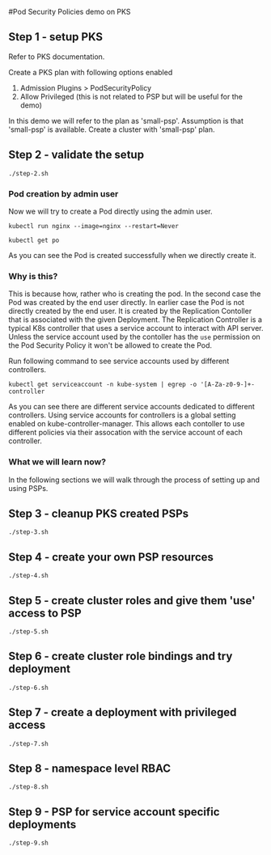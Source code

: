 #Pod Security Policies demo on PKS

## Step 1 - setup PKS
Refer to PKS documentation.

Create a PKS plan with following options enabled
1. Admission Plugins > PodSecurityPolicy
2. Allow Privileged (this is not related to PSP but will be useful for the demo)

In this demo we will refer to the plan as 'small-psp'.
Assumption is that 'small-psp' is available.
Create a cluster with 'small-psp' plan.

## Step 2 - validate the setup 
`./step-2.sh`

### Pod creation by admin user 

Now we will try to create a Pod directly using the admin user. 

`kubectl run nginx --image=nginx --restart=Never`

`kubectl get po`

As you can see the Pod is created successfully when we directly create it.

### Why is this?
This is because how, rather who is creating the pod. In the second case the Pod was created by the end user directly.
In earlier case the Pod is not directly created by the end user. It is created by the Replication Contoller that is associated with the given Deployment.
The Replication Controller is a typical K8s controller that uses a service account to interact with API server.
Unless the service account used by the contoller has the `use` permission on the Pod Security Policy it won't be allowed to create the Pod.

Run following command to see service accounts used by different controllers. 

`kubectl get serviceaccount -n kube-system | egrep -o '[A-Za-z0-9-]+-controller`

As you can see there are different service accounts dedicated to different controllers. 
Using service accounts for controllers is a global setting enabled on kube-controller-manager. 
This allows each contoller to use different policies via their assocation with the service account of each controller.

### What we will learn now?
In the following sections we will walk through the process of setting up and using PSPs.

## Step 3 - cleanup PKS created PSPs
`./step-3.sh`

## Step 4 - create your own PSP resources
`./step-4.sh`

## Step 5 - create cluster roles and give them 'use' access to PSP
`./step-5.sh`

## Step 6 - create cluster role bindings and try deployment 
`./step-6.sh`

## Step 7 - create a deployment with privileged access 
`./step-7.sh`

## Step 8 - namespace level RBAC
`./step-8.sh`

## Step 9 - PSP for service account specific deployments 
`./step-9.sh`
